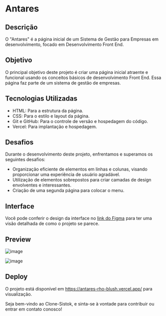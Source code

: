 # Antares


## Descrição

O "Antares" é a página inicial de um Sistema de Gestão para Empresas em desenvolvimento, focado em Desenvolvimento Front End.

## Objetivo

O principal objetivo deste projeto é criar uma página inicial atraente e funcional usando os conceitos básicos de desenvolvimento Front End. Essa página faz parte de um sistema de gestão de empresas.

## Tecnologias Utilizadas

- HTML: Para a estrutura da página.
- CSS: Para o estilo e layout da página.
- Git e GitHub: Para o controle de versão e hospedagem do código.
- Vercel: Para implantação e hospedagem.

## Desafios

Durante o desenvolvimento deste projeto, enfrentamos e superamos os seguintes desafios:

- Organização eficiente de elementos em linhas e colunas, visando proporcionar uma experiência de usuário agradável.
- Utilização de elementos sobrepostos para criar camadas de design envolventes e interessantes.
- Criação de uma segunda página para colocar o menu.

## Interface

Você pode conferir o design da interface no [link do Figma](https://www.figma.com/community/file/979892246159607749) para ter uma visão detalhada de como o projeto se parece.

## Preview

![image](https://github.com/Danielassuncao99/Antares/assets/138625093/be2eb8b3-4e28-45c2-8532-c21d41bf62a0)

![image](https://github.com/Danielassuncao99/Antares/assets/138625093/ba64583b-a0e0-4b37-bf0d-358e3b3ec786)




## Deploy

O projeto está disponível em https://antares-rho-blush.vercel.app/ para visualização.

Seja bem-vindo ao Clone-Sistok, e sinta-se à vontade para contribuir ou entrar em contato conosco!
